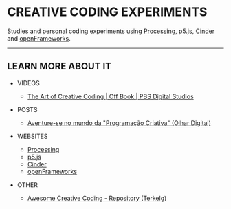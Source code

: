 # CREATIVE CODING EXPERIMENTS

Studies and personal coding experiments using [Processing](https://processing.org/), [p5.js](https://p5js.org/), [Cinder](https://libcinder.org/) and [openFrameworks](https://openframeworks.cc/).

___

## LEARN MORE ABOUT IT

* VIDEOS
  * [The Art of Creative Coding | Off Book | PBS Digital Studios](https://www.youtube.com/watch?v=eBV14-3LT-g)

* POSTS
  * [Aventure-se no mundo da "Programação Criativa" (Olhar Digital)](https://olhardigital.com.br/noticia/aventure-se-no-mundo-da-arte-e-da-tecnologia-com-a-programacao-criativa/32798)

* WEBSITES
  * [Processing](https://processing.org/)
  * [p5.js](https://p5js.org/)
  * [Cinder](https://libcinder.org/)
  * [openFrameworks](https://openframeworks.cc/)

* OTHER
  * [Awesome Creative Coding - Repository (Terkelg)](https://github.com/terkelg/awesome-creative-coding#visual-programming-languages)
